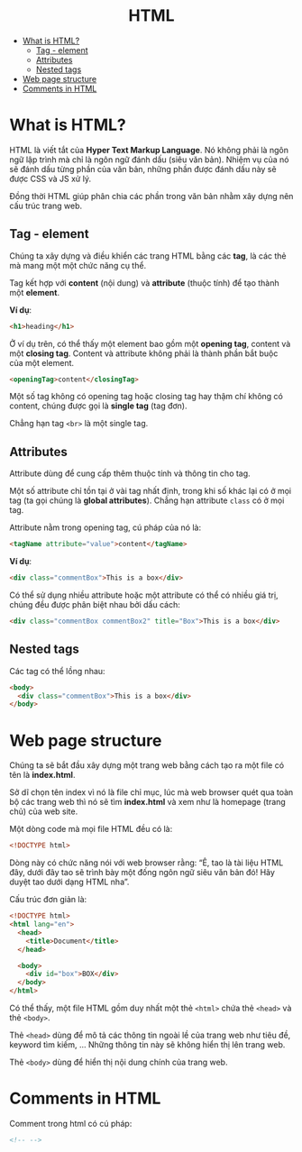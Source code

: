 <link rel='stylesheet' href='../../main.css'>

<div class="title">
    <center><h1 class="bigtitle">HTML</h1></center>
</div>

- [What is HTML?](#what-is-html)
  - [Tag - element](#tag---element)
  - [Attributes](#attributes)
  - [Nested tags](#nested-tags)
- [Web page structure](#web-page-structure)
- [Comments in HTML](#comments-in-html)

# What is HTML?

HTML là viết tắt của **Hyper Text Markup Language**. Nó không phải là ngôn ngữ lập trình mà chỉ là ngôn ngữ đánh dấu (siêu văn bản). Nhiệm vụ của nó sẽ đánh dấu từng phần của văn bản, những phần được đánh dấu này sẽ được CSS và JS xử lý.

Đồng thời HTML giúp phân chia các phần trong văn bản nhằm xây dựng nên cấu trúc trang web.

## Tag - element

Chúng ta xây dựng và điều khiển các trang HTML bằng các **tag**, là các thẻ mà mang một một chức năng cụ thể.

Tag kết hợp với **content** (nội dung) và **attribute** (thuộc tính) để tạo thành một **element**.

**Ví dụ**:

```html
<h1>heading</h1>
```

Ở ví dụ trên, có thể thấy một element bao gồm một **opening tag**, content và một **closing tag**. Content và attribute không phải là thành phần bắt buộc của một element.

```html
<openingTag>content</closingTag>
```

Một số tag không có opening tag hoặc closing tag hay thậm chí không có content, chúng được gọi là **single tag** (tag đơn).

Chẳng hạn tag `<br>` là một single tag.

## Attributes

Attribute dùng để cung cấp thêm thuộc tính và thông tin cho tag.

Một số attribute chỉ tồn tại ở vài tag nhất định, trong khi số khác lại có ở mọi tag (ta gọi chúng là **global attributes**). Chẳng hạn attribute `class` có ở mọi tag.

Attribute nằm trong opening tag, cú pháp của nó là:

```html
<tagName attribute="value">content</tagName>
```

**Ví dụ**:

```html
<div class="commentBox">This is a box</div>
```

Có thể sử dụng nhiều attribute hoặc một attribute có thể có nhiều giá trị, chúng đều được phân biệt nhau bởi dấu cách:

```html
<div class="commentBox commentBox2" title="Box">This is a box</div>
```

## Nested tags

Các tag có thể lồng nhau:

```html
<body>
  <div class="commentBox">This is a box</div>
</body>
```

# Web page structure

Chúng ta sẽ bắt đầu xây dựng một trang web bằng cách tạo ra một file có tên là **index.html**.

Sở dĩ chọn tên index vì nó là file chỉ mục, lúc mà web browser quét qua toàn bộ các trang web thì nó sẽ tìm **index.html** và xem như là homepage (trang chủ) của web site.

Một dòng code mà mọi file HTML đều có là:

```html
<!DOCTYPE html>
```

Dòng này có chức năng nói với web browser rằng: “Ê, tao là tài liệu HTML đây, dưới đây tao sẽ trình bày một đống ngôn ngữ siêu văn bản đó! Hãy duyệt tao dưới dạng HTML nha”.

Cấu trúc đơn giản là:

```html
<!DOCTYPE html>
<html lang="en">
  <head>
    <title>Document</title>
  </head>

  <body>
    <div id="box">BOX</div>
  </body>
</html>
```

Có thể thấy, một file HTML gồm duy nhất một thẻ `<html>` chứa thẻ `<head>` và thẻ `<body>`.

Thẻ `<head>` dùng để mô tả các thông tin ngoài lề của trang web như tiêu đề, keyword tìm kiếm, ... Những thông tin này sẽ không hiển thị lên trang web.

Thẻ `<body>` dùng để hiển thị nội dung chính của trang web.

# Comments in HTML

Comment trong html có cú pháp:

```html
<!-- -->
```

